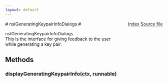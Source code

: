 ```yaml
---
layout: default
---
```

<div class='links' style='float:right'><a href="../index.html">Index</a>
<a href="http://dxr.mozilla.org/mozilla-central/source/security/manager/ssl/public/nsIGenKeypairInfoDlg.idl">Source file</a>
</div>
# nsIGeneratingKeypairInfoDialogs #
  
nsIGeneratingKeypairInfoDialogs  
 This is the interface for giving feedback to the user  
 while generating a key pair.  
  

## Methods ##

### displayGeneratingKeypairInfo(ctx, runnable) ###
